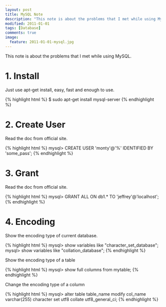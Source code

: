 ```yaml
---
layout: post
title: MySQL Note
description: "This note is about the problems that I met while using MySQL."
modified: 2011-01-01
tags: [Database]
comments: true
image:
  feature: 2011-01-01-mysql.jpg
---
```


This note is about the problems that I met while using MySQL.

# 1. Install

Just use apt-get install, easy, fast and enough to use.

{% highlight html %}
$ sudo apt-get install mysql-server
{% endhighlight %}

# 2. Create User

Read the doc from official site.

{% highlight html %}
mysql> CREATE USER 'monty'@'%' IDENTIFIED BY 'some_pass';
{% endhighlight %}

# 3. Grant

Read the doc from official site.

{% highlight html %}
mysql> GRANT ALL ON db1.* TO 'jeffrey'@'localhost';
{% endhighlight %}

# 4. Encoding

Show the encoding type of current database.

{% highlight html %}
mysql> show variables like "character_set_database";
mysql> show variables like "collation_database";
{% endhighlight %}

Show the encoding type of a table

{% highlight html %}
mysql> show full columns from mytable;
{% endhighlight %}

Change the encoding type of a column


{% highlight html %}
mysql> alter table table_name modify col_name varchar(255) character set utf8 collate utf8_general_ci;
{% endhighlight %}